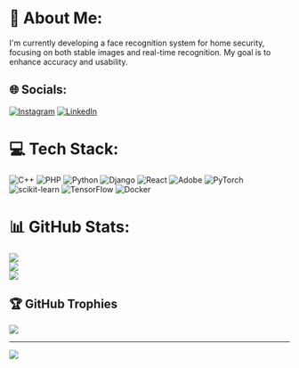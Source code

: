 # 💫 About Me:
I'm currently developing a face recognition system for home security, focusing on both stable images and real-time recognition. My goal is to enhance accuracy and usability.<br>


## 🌐 Socials:
 [![Instagram](https://img.shields.io/badge/Instagram-%23E4405F.svg?logo=Instagram&logoColor=white)](https://instagram.com/https://www.instagram.com/l_y_r_a_7?igsh=OXJjZHVkZWVyNGpw&utm_source=qr) [![LinkedIn](https://img.shields.io/badge/LinkedIn-%230077B5.svg?logo=linkedin&logoColor=white)](https://linkedin.com/in/https://www.linkedin.com/in/yamin-shwe-yi-htay-23961a299/) 

# 💻 Tech Stack:
![C++](https://img.shields.io/badge/c++-%2300599C.svg?style=for-the-badge&logo=c%2B%2B&logoColor=white) ![PHP](https://img.shields.io/badge/php-%23777BB4.svg?style=for-the-badge&logo=php&logoColor=white) ![Python](https://img.shields.io/badge/python-3670A0?style=for-the-badge&logo=python&logoColor=ffdd54) ![Django](https://img.shields.io/badge/django-%23092E20.svg?style=for-the-badge&logo=django&logoColor=white) ![React](https://img.shields.io/badge/react-%2320232a.svg?style=for-the-badge&logo=react&logoColor=%2361DAFB) ![Adobe](https://img.shields.io/badge/adobe-%23FF0000.svg?style=for-the-badge&logo=adobe&logoColor=white) ![PyTorch](https://img.shields.io/badge/PyTorch-%23EE4C2C.svg?style=for-the-badge&logo=PyTorch&logoColor=white) ![scikit-learn](https://img.shields.io/badge/scikit--learn-%23F7931E.svg?style=for-the-badge&logo=scikit-learn&logoColor=white) ![TensorFlow](https://img.shields.io/badge/TensorFlow-%23FF6F00.svg?style=for-the-badge&logo=TensorFlow&logoColor=white) ![Docker](https://img.shields.io/badge/docker-%230db7ed.svg?style=for-the-badge&logo=docker&logoColor=white)
# 📊 GitHub Stats:
![](https://github-readme-stats.vercel.app/api?username=y2-htay&theme=dark&hide_border=false&include_all_commits=false&count_private=false)<br/>
![](https://github-readme-streak-stats.herokuapp.com/?user=y2-htay&theme=dark&hide_border=false)<br/>
![](https://github-readme-stats.vercel.app/api/top-langs/?username=y2-htay&theme=dark&hide_border=false&include_all_commits=false&count_private=false&layout=compact)

## 🏆 GitHub Trophies
![](https://github-profile-trophy.vercel.app/?username=y2-htay&theme=radical&no-frame=false&no-bg=true&margin-w=4)

---
[![](https://visitcount.itsvg.in/api?id=y2-htay&icon=0&color=0)](https://visitcount.itsvg.in)

<!-- Proudly created with GPRM ( https://gprm.itsvg.in ) -->
